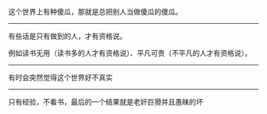 这个世界上有种傻瓜，那就是总把别人当做傻瓜的傻瓜。
___
有些话是只有做到的人，才有资格说。

例如读书无用（读书多的人才有资格说）、平凡可贵（不平凡的人才有资格说）。
___
有时会突然觉得这个世界好不真实
___
只有经验，不看书，最后的一个结果就是老奸巨猾并且愚昧的坏